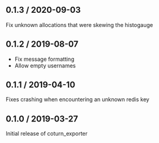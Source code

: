 ## 0.1.3 / 2020-09-03

Fix unknown allocations that were skewing the histogauge

## 0.1.2 / 2019-08-07

* Fix message formatting
* Allow empty usernames

## 0.1.1 / 2019-04-10

Fixes crashing when encountering an unknown redis key

## 0.1.0 / 2019-03-27

Initial release of coturn_exporter
